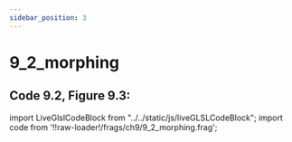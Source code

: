 ```yaml
---
sidebar_position: 3
---
```


# 9_2_morphing
## Code 9.2, Figure 9.3: 

import LiveGlslCodeBlock from "../../static/js/liveGLSLCodeBlock";
import code from '!!raw-loader!/frags/ch9/9_2_morphing.frag';

<LiveGlslCodeBlock fragName='9_2_morphing.frag' fragCode={code} />
